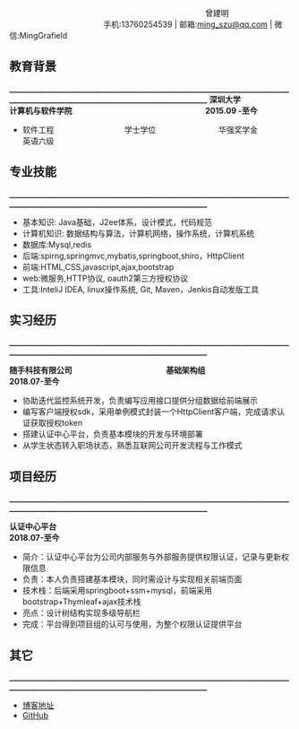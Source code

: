 ﻿　　　　　　　　　　　　　　　　　　　　　　　　　曾建明
　　　　　　　　　　　　手机:13760254539 | 邮箱:ming_szu@qq.com | 微信:MingGrafield
　　　　　　　　　　　　
## 教育背景
**________________________________________________________________________________________________________________________________**
**深圳大学**　　　　　　　　　　　　　　　　　**计算机与软件学院**　　　　　　　　　　　　　　　　　**2015.09 -至今**

* 软件工程　　　　　　　　　学士学位　　　　　　　　华强奖学金　　　　　　　英语六级

## 专业技能
**________________________________________________________________________________________________________________________________**

* 基本知识: Java基础，J2ee体系，设计模式，代码规范
* 计算机知识: 数据结构与算法，计算机网络，操作系统，计算机系统
* 数据库:Mysql,redis
* 后端:spirng,springmvc,mybatis,springboot,shiro，HttpClient
* 前端:HTML,CSS,javascript,ajax,bootstrap
* web:微服务,HTTP协议, oauth2第三方授权协议
* 工具:InteliJ IDEA, linux操作系统, Git, Maven，Jenkis自动发版工具

## 实习经历
**________________________________________________________________________________________________________________________________**

**随手科技有限公司**　　　　　　　　　　　　**基础架构组**　　　　　　　　　　　　　　　　　　　　　　**2018.07-至今**

* 协助迭代监控系统开发，负责编写应用接口提供分组数据给前端展示
* 编写客户端授权sdk，采用单例模式封装一个HttpClient客户端，完成请求认证获取授权token
* 搭建认证中心平台，负责基本模块的开发与环境部署
* 从学生状态转入职场状态，熟悉互联网公司开发流程与工作模式

## 项目经历
**________________________________________________________________________________________________________________________________**

**认证中心平台**　　　　　　　　　　　　　　　　　　　　　　　　　　　　　　　　　　　　　　　　　**2018.07-至今**

* 简介：认证中心平台为公司内部服务与外部服务提供权限认证，记录与更新权限信息
* 负责：本人负责搭建基本模块，同时需设计与实现相关前端页面
* 技术栈：后端采用springboot+ssm+mysql，前端采用bootstrap+Thymleaf+ajax技术栈
* 亮点：设计树结构实现多级导航栏
* 完成：平台得到项目组的认可与使用，为整个权限认证提供平台

## 其它
**________________________________________________________________________________________________________________________________**

* [博客地址](https://www.cnblogs.com/ming-szu/)
* [GitHub](https://github.com/szuming)